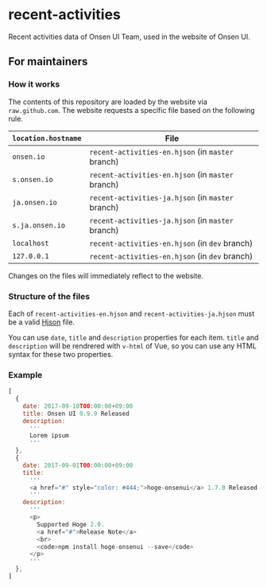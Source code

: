 # recent-activities

Recent activities data of Onsen UI Team, used in the website of Onsen UI.

## For maintainers

### How it works

The contents of this repository are loaded by the website via `raw.github.com`. The website requests a specific file based on the following rule.

|`location.hostname`|File|
|-|-|
|`onsen.io`|`recent-activities-en.hjson` (in `master` branch)|
|`s.onsen.io`|`recent-activities-en.hjson` (in `master` branch)|
|`ja.onsen.io`|`recent-activities-ja.hjson` (in `master` branch)|
|`s.ja.onsen.io`|`recent-activities-ja.hjson` (in `master` branch)|
|`localhost`|`recent-activities-en.hjson` (in `dev` branch)|
|`127.0.0.1`|`recent-activities-en.hjson` (in `dev` branch)|

Changes on the files will immediately reflect to the website.

### Structure of the files

Each of `recent-activities-en.hjson` and `recent-activities-ja.hjson` must be a valid [Hjson](https://hjson.org/) file.

You can use `date`, `title` and `description` properties for each item. `title` and `description` will be rendrered with `v-html` of Vue, so you can use any HTML syntax for these two properties.

### Example

```js
[
  {
    date: 2017-09-10T00:00:00+09:00
    title: Onsen UI 9.9.9 Released
    description:
      '''
      Lorem ipsum
      '''
  },
  {
    date: 2017-09-01T00:00:00+09:00
    title:
      '''
      <a href="#" style="color: #444;">hoge-onsenui</a> 1.7.0 Released
      '''
    description:
      '''
      <p>
        Supported Hoge 2.0.
        <a href="#">Release Note</a>
        <br>
        <code>npm install hoge-onsenui --save</code>
      </p>
      '''
  },
]
```
